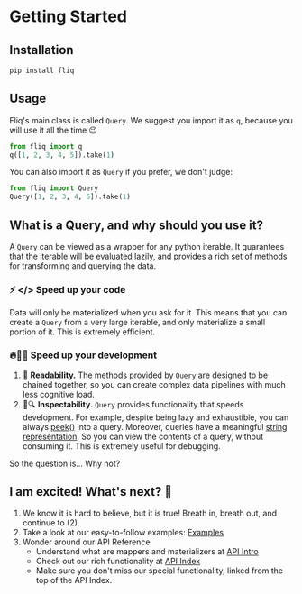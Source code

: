 # Getting Started

## Installation
```bash
pip install fliq
```

## Usage
Fliq's main class is called `Query`.
We suggest you import it as `q`, because you will use it all the time 😉
```python
from fliq import q
q([1, 2, 3, 4, 5]).take(1)
```
You can also import it as `Query` if you prefer, we don't judge:
```python
from fliq import Query
Query([1, 2, 3, 4, 5]).take(1)
```

## What is a Query, and why should you use it?
A `Query` can be viewed as a wrapper for any python iterable.
It guarantees that the iterable will be evaluated lazily,
and provides a rich set of methods for transforming and querying the data.

### ⚡ **</>** Speed up your code 

Data will only be materialized when you ask for it. This means that you can
create a `Query` from a very large iterable, and only materialize a small
portion of it. This is extremely efficient.

### 🔥👨‍💻 Speed up your development 
1. 📖 **Readability.** The methods provided by `Query` are designed to be chained together, so you
   can create complex data pipelines with much less cognitive load.
2. 🐞🔍 **Inspectability.** `Query` provides functionality that speeds development. 
   For example, despite being lazy and exhaustible, you can always
   [peek()](reference/code_api/peeking.md) into a query. 
   Moreover, queries have a meaningful [string representation](reference/code_api/representation.md).
   So you can view the contents of a query, without consuming it. This is extremely useful for debugging.

So the question is... Why not?

## I am excited! What's next? 🤩

1. We know it is hard to believe, but it is true! Breath in, breath out, and continue to (2).
2. Take a look at our easy-to-follow examples: [Examples](examples.md)
3. Wonder around our API Reference
   * Understand what are mappers and materializers at [API Intro](reference/api_intro.md)
   * Check out our rich functionality at [API Index](reference/code_api/api_index.md)
   * Make sure you don't miss our special functionality, linked from the top of the API Index.